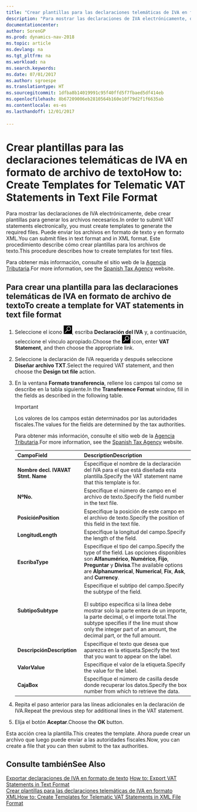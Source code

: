 ```yaml
---
title: "Crear plantillas para las declaraciones telemáticas de IVA en formato de archivo de texto"
description: "Para mostrar las declaraciones de IVA electrónicamente, debe crear plantillas para generar los archivos necesarios. Puede enviar los archivos en formato de texto y en formato XML. Este procedimiento describe cómo crear plantillas para los archivos de texto."
documentationcenter: 
author: SorenGP
ms.prod: dynamics-nav-2018
ms.topic: article
ms.devlang: na
ms.tgt_pltfrm: na
ms.workload: na
ms.search.keywords: 
ms.date: 07/01/2017
ms.author: sgroespe
ms.translationtype: HT
ms.sourcegitcommit: 1dfba8b14019991c95f40ffd5f7fbaed5df414eb
ms.openlocfilehash: 8b67209006eb2810564b160e10f79d2f1f6635ab
ms.contentlocale: es-es
ms.lasthandoff: 12/01/2017

---
```

# <a name="how-to-create-templates-for-telematic-vat-statements-in-text-file-format"></a><span data-ttu-id="b665c-105">Crear plantillas para las declaraciones telemáticas de IVA en formato de archivo de texto</span><span class="sxs-lookup"><span data-stu-id="b665c-105">How to: Create Templates for Telematic VAT Statements in Text File Format</span></span>
<span data-ttu-id="b665c-106">Para mostrar las declaraciones de IVA electrónicamente, debe crear plantillas para generar los archivos necesarios.</span><span class="sxs-lookup"><span data-stu-id="b665c-106">In order to submit VAT statements electronically, you must create templates to generate the required files.</span></span> <span data-ttu-id="b665c-107">Puede enviar los archivos en formato de texto y en formato XML.</span><span class="sxs-lookup"><span data-stu-id="b665c-107">You can submit files in text format and in XML format.</span></span> <span data-ttu-id="b665c-108">Este procedimiento describe cómo crear plantillas para los archivos de texto.</span><span class="sxs-lookup"><span data-stu-id="b665c-108">This procedure describes how to create templates for text files.</span></span>  

<span data-ttu-id="b665c-109">Para obtener más información, consulte el sitio web de la [Agencia Tributaria](http://go.microsoft.com/fwlink/?LinkID=238181).</span><span class="sxs-lookup"><span data-stu-id="b665c-109">For more information, see the [Spanish Tax Agency](http://go.microsoft.com/fwlink/?LinkID=238181) website.</span></span>  

## <a name="to-create-a-template-for-vat-statements-in-text-file-format"></a><span data-ttu-id="b665c-110">Para crear una plantilla para las declaraciones telemáticas de IVA en formato de archivo de texto</span><span class="sxs-lookup"><span data-stu-id="b665c-110">To create a template for VAT statements in text file format</span></span>  

1.  <span data-ttu-id="b665c-111">Seleccione el icono ![Buscar página o informe](../../media/ui-search/search_small.png "icono Buscar página o informe"), escriba **Declaración del IVA** y, a continuación, seleccione el vínculo apropiado.</span><span class="sxs-lookup"><span data-stu-id="b665c-111">Choose the ![Search for Page or Report](../../media/ui-search/search_small.png "Search for Page or Report icon") icon, enter **VAT Statement**, and then choose the appropriate link.</span></span>  
2.  <span data-ttu-id="b665c-112">Seleccione la declaración de IVA requerida y después seleccione **Diseñar archivo TXT**.</span><span class="sxs-lookup"><span data-stu-id="b665c-112">Select the required VAT statement, and then choose the **Design txt file** action.</span></span>  
3.  <span data-ttu-id="b665c-113">En la ventana **Formato transferencia**, rellene los campos tal como se describe en la tabla siguiente.</span><span class="sxs-lookup"><span data-stu-id="b665c-113">In the **Transference Format** window, fill in the fields as described in the following table.</span></span>  

    > [!IMPORTANT]  
    >  <span data-ttu-id="b665c-114">Los valores de los campos están determinados por las autoridades fiscales.</span><span class="sxs-lookup"><span data-stu-id="b665c-114">The values for the fields are determined by the tax authorities.</span></span>  
    >   
    >  <span data-ttu-id="b665c-115">Para obtener más información, consulte el sitio web de la [Agencia Tributaria](http://go.microsoft.com/fwlink/?LinkID=238181).</span><span class="sxs-lookup"><span data-stu-id="b665c-115">For more information, see the [Spanish Tax Agency](http://go.microsoft.com/fwlink/?LinkID=238181) website.</span></span>  

    |<span data-ttu-id="b665c-116">Campo</span><span class="sxs-lookup"><span data-stu-id="b665c-116">Field</span></span>|<span data-ttu-id="b665c-117">Description</span><span class="sxs-lookup"><span data-stu-id="b665c-117">Description</span></span>|  
    |---------------------------------|---------------------------------------|  
    |<span data-ttu-id="b665c-118">**Nombre decl. IVA**</span><span class="sxs-lookup"><span data-stu-id="b665c-118">**VAT Stmt. Name**</span></span>|<span data-ttu-id="b665c-119">Especifique el nombre de la declaración del IVA para el que está diseñada esta plantilla.</span><span class="sxs-lookup"><span data-stu-id="b665c-119">Specify the VAT statement name that this template is for.</span></span>|  
    |<span data-ttu-id="b665c-120">**Nº**</span><span class="sxs-lookup"><span data-stu-id="b665c-120">**No.**</span></span>|<span data-ttu-id="b665c-121">Especifique el número de campo en el archivo de texto.</span><span class="sxs-lookup"><span data-stu-id="b665c-121">Specify the field number in the text file.</span></span>|  
    |<span data-ttu-id="b665c-122">**Posición**</span><span class="sxs-lookup"><span data-stu-id="b665c-122">**Position**</span></span>|<span data-ttu-id="b665c-123">Especifique la posición de este campo en el archivo de texto.</span><span class="sxs-lookup"><span data-stu-id="b665c-123">Specify the position of this field in the text file.</span></span>|  
    |<span data-ttu-id="b665c-124">**Longitud**</span><span class="sxs-lookup"><span data-stu-id="b665c-124">**Length**</span></span>|<span data-ttu-id="b665c-125">Especifique la longitud del campo.</span><span class="sxs-lookup"><span data-stu-id="b665c-125">Specify the length of the field.</span></span>|  
    |<span data-ttu-id="b665c-126">**Escriba**</span><span class="sxs-lookup"><span data-stu-id="b665c-126">**Type**</span></span>|<span data-ttu-id="b665c-127">Especifique el tipo del campo.</span><span class="sxs-lookup"><span data-stu-id="b665c-127">Specify the type of the field.</span></span> <span data-ttu-id="b665c-128">Las opciones disponibles son **Alfanumérico**, **Numérico**, **Fijo**, **Preguntar** y **Divisa**.</span><span class="sxs-lookup"><span data-stu-id="b665c-128">The available options are **Alphanumerical**, **Numerical**, **Fix**, **Ask**, and **Currency**.</span></span>|  
    |<span data-ttu-id="b665c-129">**Subtipo**</span><span class="sxs-lookup"><span data-stu-id="b665c-129">**Subtype**</span></span>|<span data-ttu-id="b665c-130">Especifique el subtipo del campo.</span><span class="sxs-lookup"><span data-stu-id="b665c-130">Specify the subtype of the field.</span></span><br /><br /> <span data-ttu-id="b665c-131">El subtipo especifica si la línea debe mostrar solo la parte entera de un importe, la parte decimal, o el importe total.</span><span class="sxs-lookup"><span data-stu-id="b665c-131">The subtype specifies if the line must show only the integer part of an amount, the decimal part, or the full amount.</span></span>|  
    |<span data-ttu-id="b665c-132">**Descripción**</span><span class="sxs-lookup"><span data-stu-id="b665c-132">**Description**</span></span>|<span data-ttu-id="b665c-133">Especifique el texto que desea que aparezca en la etiqueta.</span><span class="sxs-lookup"><span data-stu-id="b665c-133">Specify the text that you want to appear on the label.</span></span>|  
    |<span data-ttu-id="b665c-134">**Valor**</span><span class="sxs-lookup"><span data-stu-id="b665c-134">**Value**</span></span>|<span data-ttu-id="b665c-135">Especifique el valor de la etiqueta.</span><span class="sxs-lookup"><span data-stu-id="b665c-135">Specify the value for the label.</span></span>|  
    |<span data-ttu-id="b665c-136">**Caja**</span><span class="sxs-lookup"><span data-stu-id="b665c-136">**Box**</span></span>|<span data-ttu-id="b665c-137">Especifique el número de casilla desde donde recuperar los datos.</span><span class="sxs-lookup"><span data-stu-id="b665c-137">Specify the box number from which to retrieve the data.</span></span>|  

4.  <span data-ttu-id="b665c-138">Repita el paso anterior para las líneas adicionales en la declaración de IVA.</span><span class="sxs-lookup"><span data-stu-id="b665c-138">Repeat the previous step for additional lines in the VAT statement.</span></span>  
5.  <span data-ttu-id="b665c-139">Elija el botón **Aceptar**.</span><span class="sxs-lookup"><span data-stu-id="b665c-139">Choose the **OK** button.</span></span>  

<span data-ttu-id="b665c-140">Esta acción crea la plantilla.</span><span class="sxs-lookup"><span data-stu-id="b665c-140">This creates the template.</span></span> <span data-ttu-id="b665c-141">Ahora puede crear un archivo que luego puede enviar a las autoridades fiscales.</span><span class="sxs-lookup"><span data-stu-id="b665c-141">Now, you can create a file that you can then submit to the tax authorities.</span></span>  

## <a name="see-also"></a><span data-ttu-id="b665c-142">Consulte también</span><span class="sxs-lookup"><span data-stu-id="b665c-142">See Also</span></span>  
 <span data-ttu-id="b665c-143">[Exportar declaraciones de IVA en formato de texto](how-to-export-vat-statements-in-text-format.md) </span><span class="sxs-lookup"><span data-stu-id="b665c-143">[How to: Export VAT Statements in Text Format](how-to-export-vat-statements-in-text-format.md) </span></span>  
 [<span data-ttu-id="b665c-144">Crear plantillas para las declaraciones telemáticas de IVA en formato XML</span><span class="sxs-lookup"><span data-stu-id="b665c-144">How to: Create Templates for Telematic VAT Statements in XML File Format</span></span>](how-to-create-templates-for-telematic-vat-statements-in-xml-file-format.md)

